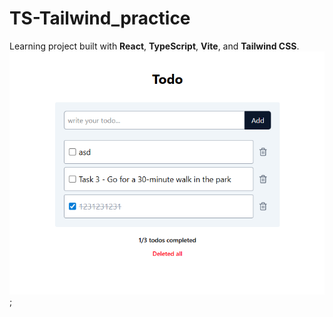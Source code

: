 # TS-Tailwind_practice

Learning project built with **React**, **TypeScript**, **Vite**, and **Tailwind CSS**.
![Preview](/asd123.png);
